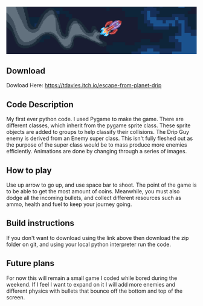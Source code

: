 ![](Images/victoryBackground.png)
## Download
Dowload Here: https://tdavies.itch.io/escape-from-planet-drip


## Code Description
My first ever python code. I used Pygame to make the game. There are different classes, which inherit from the pygame sprite class. These sprite objects are added to groups to help classify their collisions. The Drip Guy enemy is derived from an Enemy super class. This isn't fully fleshed out as the purpose of the super class would be to mass produce more enemies efficiently. Animations are done by changing through a series of images. 

## How to play
Use up arrow to go up, and use space bar to shoot. The point of the game is to be able to get the most amount of coins. Meanwhile, you must also dodge all the incoming bullets, and collect different resources such as ammo, health and fuel to keep your journey going.

## Build instructions
If you don't want to download using the link above then download the zip folder on git, and using your local python interpreter run the code.

## Future plans
For now this will remain a small game I coded while bored during the weekend. If I feel I want to expand on it I will add more enemies and different physics with bullets that bounce off the bottom and top of the screen.


